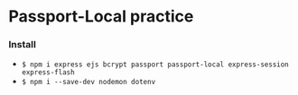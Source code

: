 # **Passport-Local practice**

### **Install**

- `$ npm i express ejs bcrypt passport passport-local express-session express-flash`
- `$ npm i --save-dev nodemon dotenv`
